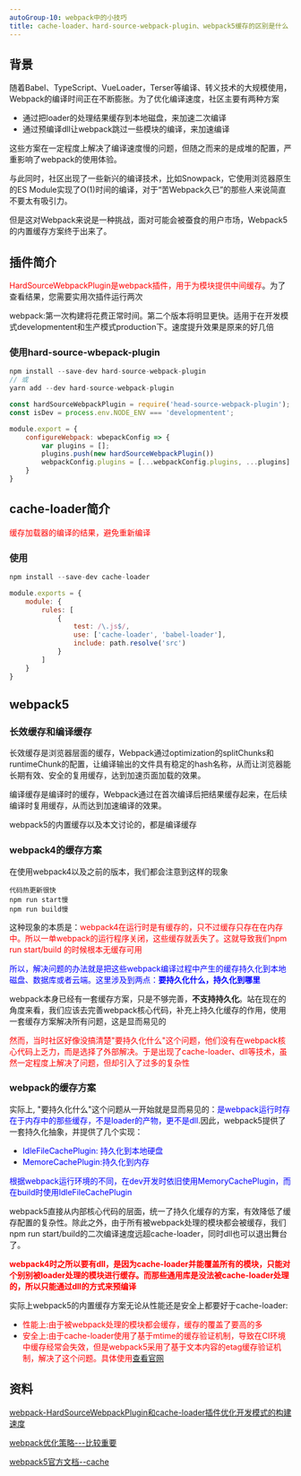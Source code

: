 ```yaml
---
autoGroup-10: webpack中的小技巧
title: cache-loader、hard-source-webpack-plugin、webpack5缓存的区别是什么
---
```

## 背景
随着Babel、TypeScript、VueLoader，Terser等编译、转义技术的大规模使用，Webpack的编译时间正在不断膨胀。为了优化编译速度，社区主要有两种方案
- 通过把loader的处理结果缓存到本地磁盘，来加速二次编译
- 通过预编译dll让webpack跳过一些模块的编译，来加速编译

这些方案在一定程度上解决了编译速度慢的问题，但随之而来的是成堆的配置，严重影响了webpack的使用体验。

与此同时，社区出现了一些新兴的编译技术，比如Snowpack，它使用浏览器原生的ES Module实现了O(1)时间的编译，对于“苦Webpack久已”的那些人来说简直不要太有吸引力。

但是这对Webpack来说是一种挑战，面对可能会被蚕食的用户市场，Webpack5的内置缓存方案终于出来了。

## 插件简介
<span style="color: red">HardSourceWebpackPlugin是webpack插件，用于为模块提供中间缓存</span>。为了查看结果，您需要实用次插件运行两次

webpack:第一次构建将花费正常时间。第二个版本将明显更快。适用于在开发模式developmentent和生产模式production下。速度提升效果是原来的好几倍

### 使用hard-source-wbepack-plugin
```js
npm install --save-dev hard-source-webpack-plugin
// 或
yarn add --dev hard-source-webpack-plugin

const hardSourceWebpackPlugin = require('head-source-webpack-plugin');
const isDev = process.env.NODE_ENV === 'developmentent';

module.export = {
    configureWebpack: wbepackConfig => {
        var plugins = [];
        plugins.push(new hardSourceWebpackPlugin())
        webpackConfig.plugins = [...webpackConfig.plugins, ...plugins]
    }
}
```
## cache-loader简介
<span style="color: red">缓存加载器的编译的结果，避免重新编译</span>

### 使用
```js
npm install --save-dev cache-loader

module.exports = {
    module: {
        rules: [
            {
                test: /\.js$/,
                use: ['cache-loader', 'babel-loader'],
                include: path.resolve('src')
            }
        ]
    }
}
```
## webpack5
### 长效缓存和编译缓存
长效缓存是浏览器层面的缓存，Webpack通过optimization的splitChunks和runtimeChunk的配置，让编译输出的文件具有稳定的hash名称，从而让浏览器能长期有效、安全的复用缓存，达到加速页面加载的效果。

编译缓存是编译时的缓存，Webpack通过在首次编译后把结果缓存起来，在后续编译时复用缓存，从而达到加速编译的效果。

webpack5的内置缓存以及本文讨论的，都是编译缓存

### webpack4的缓存方案
在使用webpack4以及之前的版本，我们都会注意到这样的现象
```
代码热更新很快
npm run start慢
npm run build慢
```
这种现象的本质是：<span style="color: red">webpack4在运行时是有缓存的，只不过缓存只存在在内存中。所以一单webpack的运行程序关闭，这些缓存就丢失了。这就导致我们npm run start/build 的时候根本无缓存可用</span>

<span style="color: blue">所以，解决问题的办法就是把这些webpack编译过程中产生的缓存持久化到本地磁盘、数据库或者云端。这里涉及到两点：**要持久化什么，持久化到哪里**</span>

webpack本身已经有一套缓存方案，只是不够完善，**不支持持久化**。站在现在的角度来看，我们应该去完善webpack核心代码，补充上持久化缓存的作用，使用一套缓存方案解决所有问题，这是显而易见的

<span style="color: red">然而，当时社区好像没搞清楚"要持久化什么"这个问题，他们没有在webpack核心代码上乏力，而是选择了外部解决。于是出现了cache-loader、dll等技术，虽然一定程度上解决了问题，但却引入了过多的复杂性</span>

### webpack的缓存方案
实际上, "要持久化什么"这个问题从一开始就是显而易见的：<span style="color: blue">是webpack运行时存在于内存中的那些缓存，不是loader的产物，更不是dll</span>.因此，webpack5提供了一套持久化抽象，并提供了几个实现：
- <span style="color:blue">IdleFileCachePlugin: 持久化到本地硬盘</span>
- <span style="color:blue">MemoreCachePlugin:持久化到内存</span>

<span style="color:blue">根据webpack运行环境的不同，在dev开发时依旧使用MemoryCachePlugin，而在build时使用IdleFileCachePlugin</span>

webpack5直接从内部核心代码的层面，统一了持久化缓存的方案，有效降低了缓存配置的复杂性。除此之外，由于所有被webpack处理的模块都会被缓存，我们npm run start/build的二次编译速度远超cache-loader，同时dll也可以退出舞台了。

<span style="color: red">**webpack4时之所以要有dll，是因为cache-loader并能覆盖所有的模块，只能对个别别被loader处理的模块进行缓存。而那些通用库是没法被cache-loader处理的，所以只能通过dll的方式来预编译**</span>

实际上webpack5的内置缓存方案无论从性能还是安全上都要好于cache-loader:
- <span style="color: red">性能上:由于被webpack处理的模块都会缓存，缓存的覆盖了要高的多</span>
- <span style="color: red">安全上:由于cache-loader使用了基于mtime的缓存验证机制，导致在CI环境中缓存经常会失效，但是webpack5采用了基于文本内容的etag缓存验证机制，解决了这个问题。具体使用[查看官网](https://webpack.docschina.org/configuration/cache/)</span>


## 资料
[webpack-HardSourceWebpackPlugin和cache-loader插件优化开发模式的构建速度](https://blog.csdn.net/weixin_42471170/article/details/113307504)

[webpack优化策略---比较重要](https://www.jianshu.com/p/cef540b31c38)

[webpack5官方文档--cache](https://webpack.docschina.org/configuration/cache/)
